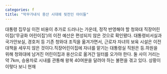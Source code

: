 ```yaml
---
categories: f
title: "막무가내식 용산 시대에 뒷전인 아이들"
---
```

대통령 집무실 이전 비용이 추가로 드러나는 가운데, 정작 반영해야 할 청와대 직장어린이집(‘무궁화 어린이집’)의 이전 예산은 편성되지 않은 것으로 확인됐다. 대통령비서실과 국가안보실, 경호처 등 기존 청와대 조직을 옮겨가면서, 근로자 자녀의 보육 시설은 이전 대책을 세우지 않은 것이다.직장어린이집에 자녀를 맡기는 대통령실 직원은 등․하원을 위해 청와대에 남겨진 어린이집과 용산으로 옮겨간 일터를 오가야 한다. 둘 사이 거리는 약 7km, 승용차로 시내를 관통해 왕복 40여분을 달려야 하는 불편을 겪고 있다. 상황이 이렇다 보니 현재